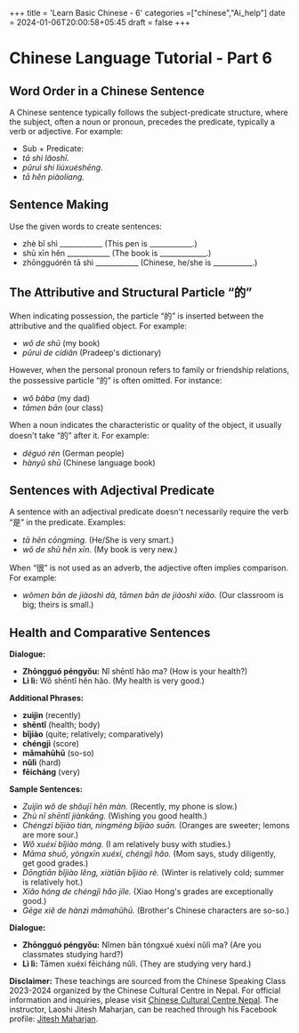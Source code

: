 +++
title = 'Learn Basic Chinese - 6'
categories =["chinese","Ai_help"]
date = 2024-01-06T20:00:58+05:45
draft = false
+++

# Chinese Language Tutorial - Part 6

## Word Order in a Chinese Sentence

A Chinese sentence typically follows the subject-predicate structure, where the subject, often a noun or pronoun, precedes the predicate, typically a verb or adjective. For example:
- Sub + Predicate:   
- *tā shì lǎoshī.*
- *pǔruì shi liúxuéshēng.*
- *tā hěn piàoliang.*

## Sentence Making

Use the given words to create sentences:
- zhè bǐ shì ____________ (This pen is ____________.)
- shū xīn hěn ____________ (The book is _____________.)
- zhōngguórén tā shì ____________ (Chinese, he/she is ___________.)

## The Attributive and Structural Particle “的”

When indicating possession, the particle “的” is inserted between the attributive and the qualified object. For example:
- *wǒ de shū* (my book)
- *pǔruì de cídiǎn* (Pradeep's dictionary)

However, when the personal pronoun refers to family or friendship relations, the possessive particle “的” is often omitted. For instance:
- *wǒ bàba* (my dad)
- *tāmen bān* (our class)

When a noun indicates the characteristic or quality of the object, it usually doesn't take “的” after it. For example:
- *déguó rén* (German people)
- *hànyǔ shū* (Chinese language book)

## Sentences with Adjectival Predicate

A sentence with an adjectival predicate doesn't necessarily require the verb “是” in the predicate. Examples:
- *tā hěn cōngming.* (He/She is very smart.)
- *wǒ de shū hěn xīn.* (My book is very new.)

When “很” is not used as an adverb, the adjective often implies comparison. For example:
- *wǒmen bān de jiàoshì dà, tāmen bān de jiàoshì xiǎo.* (Our classroom is big; theirs is small.)

## Health and Comparative Sentences

**Dialogue:**
- **Zhōngguó péngyǒu:** Nǐ shēntǐ hǎo ma? (How is your health?)
- **Lì lì:** Wǒ shēntǐ hěn hǎo. (My health is very good.)

**Additional Phrases:**
- **zuìjìn** (recently)
- **shēntǐ** (health; body)
- **bǐjiào** (quite; relatively; comparatively)
- **chéngjì** (score)
- **mǎmahūhū** (so-so)
- **nǔlì** (hard)
- **fēicháng** (very)

**Sample Sentences:**
- *Zuìjìn wǒ de shǒujī hěn màn.* (Recently, my phone is slow.)
- *Zhù nǐ shēntǐ jiànkāng.* (Wishing you good health.)
- *Chéngzi bǐjiào tián, níngméng bǐjiào suān.* (Oranges are sweeter; lemons are more sour.)
- *Wǒ xuéxí bǐjiào máng.* (I am relatively busy with studies.)
- *Māma shuō, yòngxīn xuéxí, chéngjì hǎo.* (Mom says, study diligently, get good grades.)
- *Dōngtiān bǐjiào lěng, xiàtiān bǐjiào rè.* (Winter is relatively cold; summer is relatively hot.)
- *Xiǎo hóng de chéngjì hǎo jíle.* (Xiao Hong's grades are exceptionally good.)
- *Gēge xiě de hànzì mǎmahūhū.* (Brother's Chinese characters are so-so.)

**Dialogue:**
- **Zhōngguó péngyǒu:** Nǐmen bān tóngxué xuéxí nǔlì ma? (Are you classmates studying hard?)
- **Lì lì:** Tāmen xuéxí fēicháng nǔlì. (They are studying very hard.)

**Disclaimer:** These teachings are sourced from the Chinese Speaking Class 2023-2024 organized by the Chinese Cultural Centre in Nepal. For official information and inquiries, please visit [Chinese Cultural Centre Nepal](https://www.facebook.com/cccnepal2015). The instructor, Laoshi Jitesh Maharjan, can be reached through his Facebook profile: [Jitesh Maharjan](https://www.facebook.com/jites210).
